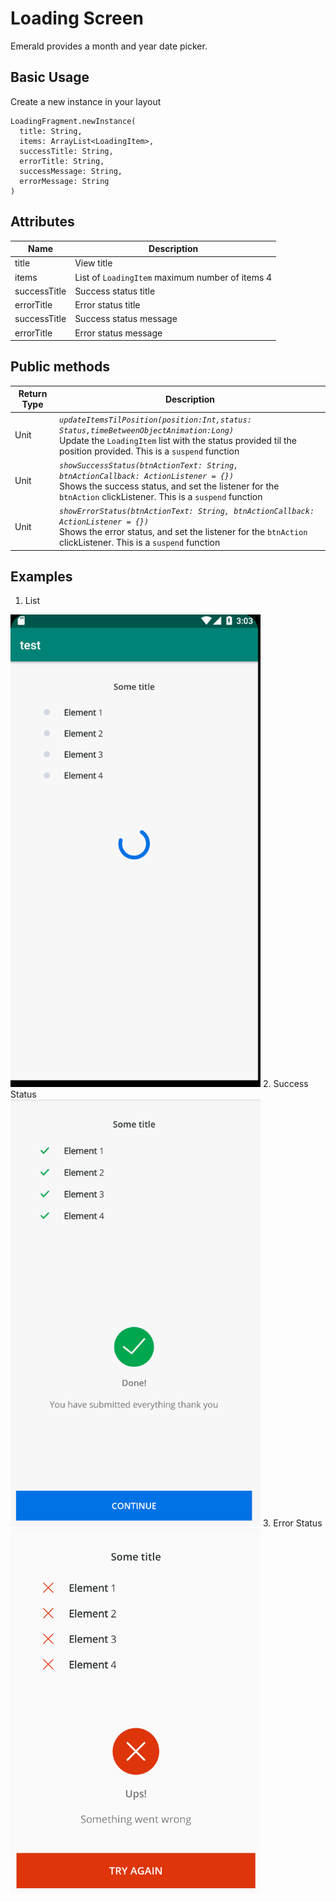 
# Loading Screen

Emerald provides a month and year date picker.

## Basic Usage

Create a new instance in your layout
```
LoadingFragment.newInstance(  
  title: String,  
  items: ArrayList<LoadingItem>,  
  successTitle: String,  
  errorTitle: String,  
  successMessage: String,  
  errorMessage: String  
)
```

## Attributes



| Name | Description  |
| -| - |
|  title | View title   |
|  items | List of `LoadingItem` maximum number of items 4 |
|  successTitle | Success status title|
|  errorTitle | Error status title|
|  successTitle | Success status message|
|  errorTitle | Error status message|

## Public methods
| Return Type | Description |
| -| - |
|  Unit | *`updateItemsTilPosition(position:Int,status: Status,timeBetweenObjectAnimation:Long)`* <br> Update the `LoadingItem`  list with the status provided til the position provided. This is a `suspend` function |
|  Unit | *`showSuccessStatus(btnActionText: String, btnActionCallback: ActionListener = {})`* <br> Shows the success status, and set the listener for the `btnAction` clickListener. This is a `suspend` function |
|  Unit | *`showErrorStatus(btnActionText: String, btnActionCallback: ActionListener = {})`* <br> Shows the error status, and set the listener for the `btnAction` clickListener. This is a `suspend` function |


## Examples
1. List <br>
<img src="/Images/loading_fragment_items.png" width="400" heigth="400"/>
2. Success Status <br>
<img src="/Images/loading_fragment_success_status.png" width="400" heigth="400"/>
3. Error Status <br>
<img src="/Images/loading_fragment_error_status.png" width="400" heigth="400"/>
